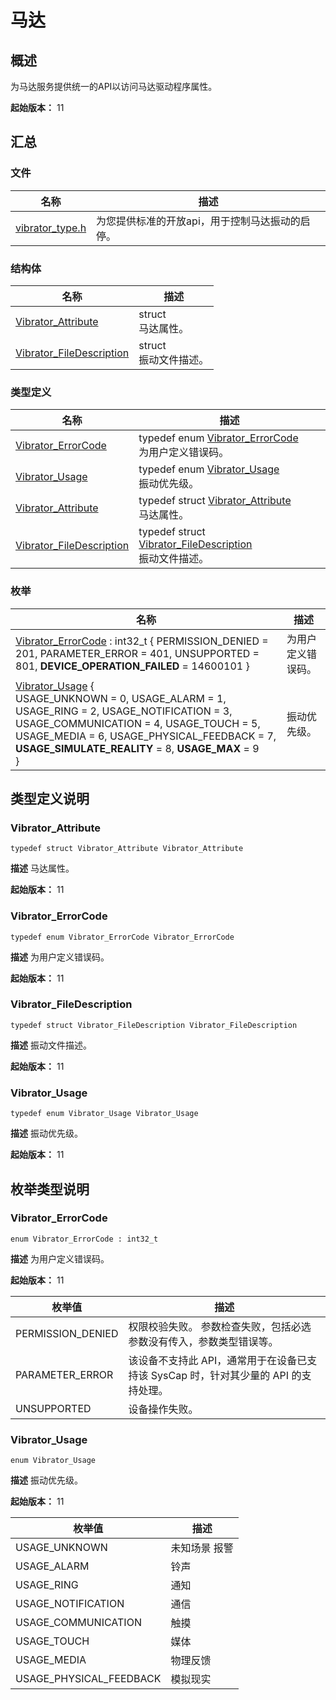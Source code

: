 # 马达


## 概述

为马达服务提供统一的API以访问马达驱动程序属性。

**起始版本：** 11


## 汇总


### 文件

| 名称 | 描述 | 
| -------- | -------- |
| [vibrator_type.h](vibrator__type_8h.md) | 为您提供标准的开放api，用于控制马达振动的启停。  | 


### 结构体

| 名称 | 描述 | 
| -------- | -------- |
| [Vibrator_Attribute](_vibrator___attribute.md) | struct<br/>马达属性。  | 
| [Vibrator_FileDescription](_vibrator___file_description.md) | struct<br/>振动文件描述。  | 


### 类型定义

| 名称 | 描述 | 
| -------- | -------- |
| [Vibrator_ErrorCode](#vibrator_errorcode) | typedef enum [Vibrator_ErrorCode](#vibrator_errorcode)<br/>为用户定义错误码。  | 
| [Vibrator_Usage](#vibrator_usage) | typedef enum [Vibrator_Usage](#vibrator_usage)<br/>振动优先级。  | 
| [Vibrator_Attribute](#vibrator_attribute) | typedef struct [Vibrator_Attribute](_vibrator___attribute.md)<br/>马达属性。  | 
| [Vibrator_FileDescription](#vibrator_filedescription) | typedef struct [Vibrator_FileDescription](_vibrator___file_description.md)<br/>振动文件描述。  | 


### 枚举

| 名称 | 描述 | 
| -------- | -------- |
| [Vibrator_ErrorCode](#vibrator_errorcode) : int32_t { PERMISSION_DENIED = 201, PARAMETER_ERROR = 401, UNSUPPORTED = 801, **DEVICE_OPERATION_FAILED** = 14600101 } | 为用户定义错误码。  | 
| [Vibrator_Usage](#vibrator_usage) {<br/>USAGE_UNKNOWN = 0, USAGE_ALARM = 1, USAGE_RING = 2, USAGE_NOTIFICATION = 3,<br/>USAGE_COMMUNICATION = 4, USAGE_TOUCH = 5, USAGE_MEDIA = 6, USAGE_PHYSICAL_FEEDBACK = 7,<br/>**USAGE_SIMULATE_REALITY** = 8, **USAGE_MAX** = 9<br/>} | 振动优先级。  | 


## 类型定义说明


### Vibrator_Attribute

```
typedef struct Vibrator_Attribute Vibrator_Attribute
```
**描述**
马达属性。

**起始版本：** 11


### Vibrator_ErrorCode

```
typedef enum Vibrator_ErrorCode Vibrator_ErrorCode
```
**描述**
为用户定义错误码。

**起始版本：** 11


### Vibrator_FileDescription

```
typedef struct Vibrator_FileDescription Vibrator_FileDescription
```
**描述**
振动文件描述。

**起始版本：** 11


### Vibrator_Usage

```
typedef enum Vibrator_Usage Vibrator_Usage
```
**描述**
振动优先级。

**起始版本：** 11


## 枚举类型说明


### Vibrator_ErrorCode

```
enum Vibrator_ErrorCode : int32_t
```
**描述**
为用户定义错误码。

**起始版本：** 11

| 枚举值 | 描述 | 
| -------- | -------- |
| PERMISSION_DENIED  | 权限校验失败。 参数检查失败，包括必选参数没有传入，参数类型错误等。 | 
| PARAMETER_ERROR  | 该设备不支持此 API，通常用于在设备已支持该 SysCap 时，针对其少量的 API 的支持处理。 | 
| UNSUPPORTED  | 设备操作失败。 | 


### Vibrator_Usage

```
enum Vibrator_Usage
```
**描述**
振动优先级。

**起始版本：** 11

| 枚举值 | 描述 | 
| -------- | -------- |
| USAGE_UNKNOWN  | 未知场景 报警 | 
| USAGE_ALARM  | 铃声 | 
| USAGE_RING  | 通知 | 
| USAGE_NOTIFICATION  | 通信 | 
| USAGE_COMMUNICATION  | 触摸 | 
| USAGE_TOUCH  | 媒体 | 
| USAGE_MEDIA  | 物理反馈 | 
| USAGE_PHYSICAL_FEEDBACK  | 模拟现实 | 
